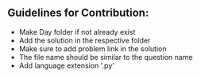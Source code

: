 ## Guidelines for Contribution:

 - Make Day folder if not already exist
 - Add the solution in the respective folder
 - Make sure to add problem link in the solution
 - The file name should be similar to the question name
 - Add language extension '.py'
